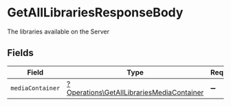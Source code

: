 # GetAllLibrariesResponseBody

The libraries available on the Server


## Fields

| Field                                                                                                 | Type                                                                                                  | Required                                                                                              | Description                                                                                           |
| ----------------------------------------------------------------------------------------------------- | ----------------------------------------------------------------------------------------------------- | ----------------------------------------------------------------------------------------------------- | ----------------------------------------------------------------------------------------------------- |
| `mediaContainer`                                                                                      | [?Operations\GetAllLibrariesMediaContainer](../../Models/Operations/GetAllLibrariesMediaContainer.md) | :heavy_minus_sign:                                                                                    | N/A                                                                                                   |
